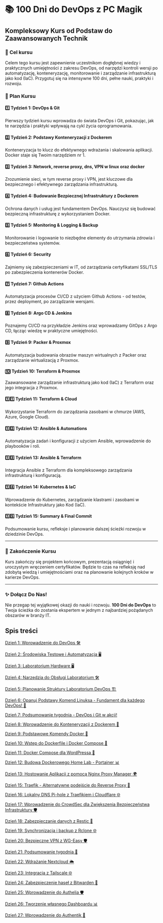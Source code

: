# :books: **100 Dni do DevOps z PC Magik** 
## Kompleksowy Kurs od Podstaw do Zaawansowanych Technik

### :dart: **Cel kursu**
Celem tego kursu jest zapewnienie uczestnikom dogłębnej wiedzy i praktycznych umiejętności z zakresu DevOps, od narzędzi kontroli wersji po automatyzację, konteneryzację, monitorowanie i zarządzanie infrastrukturą jako kod (IaC). Przygotuj się na intensywne 100 dni, pełne nauki, praktyki i rozwoju.

### :calendar: **Plan Kursu**

#### :one: **Tydzień 1: DevOps & Git**
Pierwszy tydzień kursu wprowadza do świata DevOps i Git, pokazując, jak te narzędzia i praktyki wpływają na cykl życia oprogramowania.

#### :two: **Tydzień 2: Podstawy Konteneryzacji z Dockerem**
Konteneryzacja to klucz do efektywnego wdrażania i skalowania aplikacji. Docker staje się Twoim narzędziem nr 1.

#### :three: **Tydzień 3: Network, reverse proxy, dns, VPN w linux oraz docker**
Zrozumienie sieci, w tym reverse proxy i VPN, jest kluczowe dla bezpiecznego i efektywnego zarządzania infrastrukturą.

#### :four: **Tydzień 4: Budowanie Bezpiecznej Infrastruktury z Dockerem**
Ochrona danych i usług jest fundamentem DevOps. Nauczysz się budować bezpieczną infrastrukturę z wykorzystaniem Docker.

#### :five: **Tydzień 5: Monitoring & Logging & Backup**
Monitorowanie i logowanie to niezbędne elementy do utrzymania zdrowia i bezpieczeństwa systemów.

#### :six: **Tydzień 6: Security**
Zajmiemy się zabezpieczeniami w IT, od zarządzania certyfikatami SSL/TLS po zabezpieczenia kontenerów Docker.

#### :seven: **Tydzień 7: Github Actions**
Automatyzacja procesów CI/CD z użyciem Github Actions - od testów, przez deployment, po zarządzanie wersjami.

#### :eight: **Tydzień 8: Argo CD & Jenkins**
Poznajemy CI/CD na przykładzie Jenkins oraz wprowadzamy GitOps z Argo CD, łącząc wiedzę w praktyczne umiejętności.

#### :nine: **Tydzień 9: Packer & Proxmox**
Automatyzacja budowania obrazów maszyn wirtualnych z Packer oraz zarządzanie wirtualizacją z Proxmox.

#### :keycap_ten: **Tydzień 10: Terraform & Proxmox**
Zaawansowane zarządzanie infrastrukturą jako kod (IaC) z Terraform oraz jego integracja z Proxmox.

#### :one::one: **Tydzień 11: Terraform & Cloud**
Wykorzystanie Terraform do zarządzania zasobami w chmurze (AWS, Azure, Google Cloud).

#### :one::two: **Tydzień 12: Ansible & Automations**
Automatyzacja zadań i konfiguracji z użyciem Ansible, wprowadzenie do playbooków i roli.

#### :one::three: **Tydzień 13: Ansible & Terraform**
Integracja Ansible z Terraform dla kompleksowego zarządzania infrastrukturą i konfiguracją.

#### :one::four: **Tydzień 14: Kubernetes & IaC**
Wprowadzenie do Kubernetes, zarządzanie klastrami i zasobami w kontekście Infrastruktury jako Kod (IaC).

#### :one::five: **Tydzień 15: Summary & Final Commit**
Podsumowanie kursu, refleksje i planowanie dalszej ścieżki rozwoju w dziedzinie DevOps.

---

### :checkered_flag: **Zakończenie Kursu**
Kurs zakończy się projektem końcowym, prezentacją osiągnięć i uroczystym wręczeniem certyfikatów. Będzie to czas na refleksję nad zdobytą wiedzą i umiejętnościami oraz na planowanie kolejnych kroków w karierze DevOps.

---

### :sparkles: **Dołącz Do Nas!**
Nie przegap tej wyjątkowej okazji do nauki i rozwoju. **100 Dni do DevOps** to Twoja ścieżka do zostania ekspertem w jednym z najbardziej pożądanych obszarów w branży IT.

<!-- spis_tresci_start -->

## Spis treści

[Dzień 1: Wprowadzenie do DevOps 🛠️](tydzien1/dzien1.md)

[Dzień 2: Środowiska Testowe i Automatyzacja 🖥️](tydzien1/dzien2.md)

[Dzień 3: Laboratorium Hardware 🖥️](tydzien1/dzien3.md)

[Dzień 4: Narzędzia do Obsługi Laboratorium 🛠️](tydzien1/dzien4.md)

[Dzień 5: Planowanie Struktury Laboratorium DevOps 🏗️](tydzien1/dzien5.md)

[Dzień 6: Opanuj Podstawy Komend Linuksa - Fundament dla każdego DevOps! 🐧](tydzien1/dzien6.md)

[Dzień 7: Podsumowanie tygodnia - DevOps i Git w akcji!](tydzien1/dzien7.md)

[Dzień 8: Wprowadzenie do Konteneryzacji z Dockerem 🐳](tydzien2/dzien8.md)

[Dzień 9: Podstawowe Komendy Docker 🐳](tydzien2/dzien9.md)

[Dzień 10: Wstep do Dockerfile i Docker Compose 🐳](tydzien2/dzien10.md)

[Dzień 11: Docker Compose dla WordPressa 📝](tydzien2/dzien11.md)

[Dzień 12: Budowa Dockerowego Home Lab - Portainer 📊](tydzien2/dzien12.md)

[Dzień 13: Hostowanie Aplikacji z pomocą Nginx Proxy Manager 🌍](tydzien2/dzien13.md)

[Dzień 15: Traefik - Alternatywne podejście do Reverse Proxy 🔄](tydzien3/dzien15.md)

[Dzień 16: Lokalny DNS Pi-hole z Traefikiem i Cloudflare 🌐](tydzien3/dzien16.md)

[Dzień 17: Wprowadzenie do CrowdSec dla Zwiększenia Bezpieczeństwa Infrastruktury 🛡️](tydzien3/dzien17.md)

[Dzień 18: Zabezpieczanie danych z Restic 🚀](tydzien3/dzien18.md)

[Dzień 19: Synchronizacja i backup z Rclone 🌐](tydzien3/dzien19.md)

[Dzień 20: Bezpieczne VPN z WG-Easy 🛡️](tydzien3/dzien20.md)

[Dzień 21: Podsumowanie tygodnia 🎉](tydzien3/dzien21.md)

[Dzień 22: Wdrażanie Nextcloud 🌥️](tydzien4/dzien22.md)

[Dzień 23: Integracja z Tailscale 🌐](tydzien4/dzien23.md)

[Dzień 24: Zabezpieczenie haseł z Bitwarden 🔐](tydzien4/dzien24.md)

[Dzień 25: Wprowadzenie do Authelia 🛡️](tydzien4/dzien25.md)

[Dzień 26: Tworzenie własnego Dashboardu 📊](tydzien4/dzien26.md)

[Dzień 27: Wprowadzenie do Authentik 🔑](tydzien4/dzien27.md)


<!-- spis_tresci_end -->